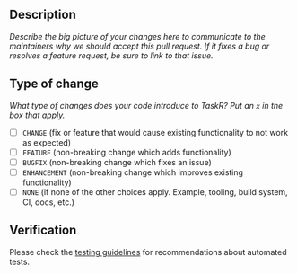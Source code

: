## Description

_Describe the big picture of your changes here to communicate to the maintainers why we should accept this pull request.
If it fixes a bug or resolves a feature request, be sure to link to that issue._

## Type of change

_What type of changes does your code introduce to TaskR? Put an `x` in the box that apply._

- [ ] `CHANGE` (fix or feature that would cause existing functionality to not work as expected)
- [ ] `FEATURE` (non-breaking change which adds functionality)
- [ ] `BUGFIX` (non-breaking change which fixes an issue)
- [ ] `ENHANCEMENT` (non-breaking change which improves existing functionality)
- [ ] `NONE` (if none of the other choices apply. Example, tooling, build system, CI, docs, etc.)

## Verification
<!-- How you tested it? How do you know it works? -->
Please check the [testing guidelines](introduction/build.html#building-tests-and-examples) for recommendations about automated tests.

<!-- 
## Changelog entry

_Please put a one-line changelog entry below. This will be copied to the changelog file during the release process._

<!-- 
Your release note should be written in clear and straightforward sentences. Most often, users aren't familiar with
the technical details of your PR, so consider what they need to know when you write your release note.

Some brief examples of release notes:
- Add metadataConfig field to the Prometheus CRD for configuring how remote-write sends metadata information.
- Generate correct scraping configuration for Probes with empty or unset module parameter.
-->
<!-- 
```release-note

``` --> 